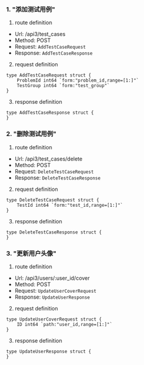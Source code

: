 ### 1. "添加测试用例"

1. route definition

- Url: /api3/test_cases
- Method: POST
- Request: `AddTestCaseRequest`
- Response: `AddTestCaseResponse`

2. request definition



```golang
type AddTestCaseRequest struct {
	ProblemId int64 `form:"problem_id,range=[1:]"`
	TestGroup int64 `form:"test_group"`
}
```


3. response definition



```golang
type AddTestCaseResponse struct {
}
```

### 2. "删除测试用例"

1. route definition

- Url: /api3/test_cases/delete
- Method: POST
- Request: `DeleteTestCaseRequest`
- Response: `DeleteTestCaseResponse`

2. request definition



```golang
type DeleteTestCaseRequest struct {
	TestId int64 `form:"test_id,range=[1:]"`
}
```


3. response definition



```golang
type DeleteTestCaseResponse struct {
}
```

### 3. "更新用户头像"

1. route definition

- Url: /api3/users/:user_id/cover
- Method: POST
- Request: `UpdateUserCoverRequest`
- Response: `UpdateUserResponse`

2. request definition



```golang
type UpdateUserCoverRequest struct {
	ID int64 `path:"user_id,range=[1:]"`
}
```


3. response definition



```golang
type UpdateUserResponse struct {
}
```

